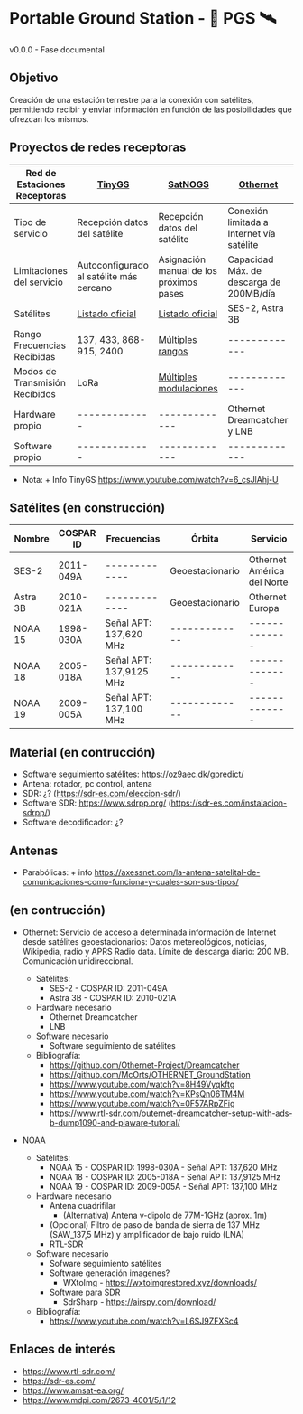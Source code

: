 # Portable Ground Station - 📡 PGS 🛰️

v0.0.0 - Fase documental

## Objetivo

Creación de una estación terrestre para la conexión con satélites, permitiendo recibir y enviar información en función de las posibilidades que ofrezcan los mismos.

## Proyectos de redes receptoras

| Red de Estaciones Receptoras | [TinyGS](https://tinygs.com/) | [SatNOGS](https://satnogs.org/) | [Othernet](https://othernet.is/) |
| ------------- | ------------- | ------------- | ------------- |
| Tipo de servicio | Recepción datos del satélite | Recepción datos del satélite | Conexión limitada a Internet vía satélite |
| Limitaciones del servicio | Autoconfigurado al satélite más cercano | Asignación manual de los próximos pases | Capacidad Máx. de descarga de 200MB/día |
| Satélites | [Listado oficial](https://tinygs.com/satellites)  | [Listado oficial](https://db.satnogs.org/satellites/)  | SES-2, Astra 3B |
| Rango Frecuencias Recibidas | 137, 433, 868-915, 2400  | [Múltiples rangos](https://db.satnogs.org/stats)  | ------------- |
| Modos de Transmisión Recibidos | LoRa | [Múltiples modulaciones](https://db.satnogs.org/stats)  | ------------- |
| Hardware propio | ------------- | ------------- | Othernet Dreamcatcher y LNB |
| Software propio | ------------- | ------------- | ------------- |

- Nota: + Info TinyGS https://www.youtube.com/watch?v=6_csJlAhj-U

## Satélites (en construcción)

| Nombre | COSPAR ID | Frecuencias | Órbita | Servicio |
| ------------- | ------------- | ------------- | ------------- | ------------- |
| SES-2 | 2011-049A | ------------- |Geoestacionario | Othernet América del Norte | ------------- |
| Astra 3B | 2010-021A | ------------- |Geoestacionario | Othernet Europa | ------------- |
| NOAA 15 | 1998-030A | Señal APT: 137,620 MHz | ------------- | ------------- |
| NOAA 18 | 2005-018A | Señal APT: 137,9125 MHz | ------------- | ------------- |
| NOAA 19 | 2009-005A | Señal APT: 137,100 MHz | ------------- | ------------- |


## Material (en contrucción)
* Software seguimiento satélites: https://oz9aec.dk/gpredict/
* Antena: rotador, pc control, antena
* SDR: ¿? (https://sdr-es.com/eleccion-sdr/)
* Software SDR: https://www.sdrpp.org/ (https://sdr-es.com/instalacion-sdrpp/)
* Software decodificador: ¿?

## Antenas

* Parabólicas: + info https://axessnet.com/la-antena-satelital-de-comunicaciones-como-funciona-y-cuales-son-sus-tipos/

## (en contrucción)
* Othernet: Servicio de acceso a determinada información de Internet desde satélites geoestacionarios: Datos metereológicos, noticias, Wikipedia, radio y APRS Radio data. Límite de descarga diario: 200 MB. Comunicación unidireccional.
  * Satélites:
    * SES-2 - COSPAR ID: 2011-049A
    * Astra 3B - COSPAR ID: 2010-021A
  * Hardware necesario
    * Othernet Dreamcatcher
    * LNB
  * Software necesario
    * Software seguimiento de satélites 
  * Bibliografía:
    * https://github.com/Othernet-Project/Dreamcatcher
    * https://github.com/McOrts/OTHERNET_GroundStation
    * https://www.youtube.com/watch?v=8H49Vyqkftg
    * https://www.youtube.com/watch?v=KPsQn06TM4M
    * https://www.youtube.com/watch?v=0F57ARpZFig
    * https://www.rtl-sdr.com/outernet-dreamcatcher-setup-with-ads-b-dump1090-and-piaware-tutorial/

* NOAA
  * Satélites:
    * NOAA 15 - COSPAR ID: 1998-030A - Señal APT: 137,620 MHz
    * NOAA 18 - COSPAR ID: 2005-018A - Señal APT: 137,9125 MHz
    * NOAA 19 - COSPAR ID: 2009-005A - Señal APT: 137,100 MHz
  * Hardware necesario
    * Antena cuadrifilar
      * (Alternativa) Antena v-dipolo de 77M-1GHz (aprox. 1m)
    * (Opcional) Filtro de paso de banda de sierra de 137 MHz (SAW_137,5 MHz) y amplificador de bajo ruido (LNA)
    * RTL-SDR
  * Software necesario
    * Sofware seguimiento satélites
    * Software generación imagenes?
      * WXtoImg - https://wxtoimgrestored.xyz/downloads/ 
    * Software para SDR
      * SdrSharp - https://airspy.com/download/ 
  * Bibliografía:
    * https://www.youtube.com/watch?v=L6SJ9ZFXSc4

## Enlaces de interés
* https://www.rtl-sdr.com/
* https://sdr-es.com/
* https://www.amsat-ea.org/
* https://www.mdpi.com/2673-4001/5/1/12
